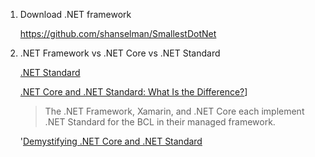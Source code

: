 1. Download .NET framework

   https://github.com/shanselman/SmallestDotNet

2. .NET Framework vs .NET Core vs .NET Standard

   [.NET Standard](https://docs.microsoft.com/en-us/dotnet/standard/net-standard)

   [.NET Core and .NET Standard: What Is the Difference?](https://www.infoq.com/news/2017/10/dotnet-core-standard-difference/)]

   > The .NET Framework, Xamarin, and .NET Core each implement .NET  Standard for the BCL in their managed framework.

   '[Demystifying .NET Core and .NET Standard](https://docs.microsoft.com/en-us/archive/msdn-magazine/2017/september/net-standard-demystifying-net-core-and-net-standard)